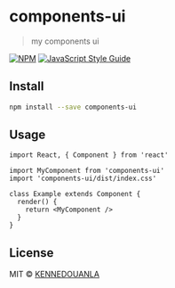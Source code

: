 # components-ui

> my components ui

[![NPM](https://img.shields.io/npm/v/components-ui.svg)](https://www.npmjs.com/package/components-ui) [![JavaScript Style Guide](https://img.shields.io/badge/code_style-standard-brightgreen.svg)](https://standardjs.com)

## Install

```bash
npm install --save components-ui
```

## Usage

```tsx
import React, { Component } from 'react'

import MyComponent from 'components-ui'
import 'components-ui/dist/index.css'

class Example extends Component {
  render() {
    return <MyComponent />
  }
}
```

## License

MIT © [KENNEDOUANLA](https://github.com/KENNEDOUANLA)
